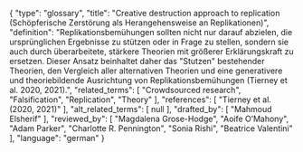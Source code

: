 {
    "type": "glossary",
    "title": "Creative destruction approach to replication (Schöpferische Zerstörung als Herangehensweise an Replikationen)",
    "definition": "Replikationsbemühungen sollten nicht nur darauf abzielen, die ursprünglichen Ergebnisse zu stützen oder in Frage zu stellen, sondern sie auch durch überarbeitete, stärkere Theorien mit größerer Erklärungskraft zu ersetzen. Dieser Ansatz beinhaltet daher das \"Stutzen\" bestehender Theorien, den Vergleich aller alternativen Theorien und eine generativere und theoriebildende Ausrichtung von Replikationsbemühungen (Tierney et al. 2020, 2021).",
    "related_terms": [
        "Crowdsourced research",
        "Falsification",
        "Replication",
        "Theory"
    ],
    "references": [
        "Tierney et al. (2020, 2021)"
    ],
    "alt_related_terms": [
        null
    ],
    "drafted_by": [
        "Mahmoud Elsherif"
    ],
    "reviewed_by": [
        "Magdalena Grose-Hodge",
        "Aoife O’Mahony",
        "Adam Parker",
        "Charlotte R. Pennington",
        "Sonia Rishi",
        "Beatrice Valentini"
    ],
    "language": "german"
}
